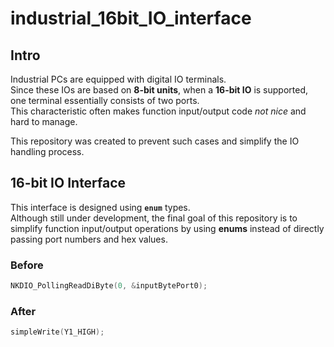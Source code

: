 # industrial_16bit_IO_interface

## Intro
Industrial PCs are equipped with digital IO terminals.  
Since these IOs are based on **8-bit units**, when a **16-bit IO** is supported, one terminal essentially consists of two ports.  
This characteristic often makes function input/output code *not nice* and hard to manage.  

This repository was created to prevent such cases and simplify the IO handling process.

## 16-bit IO Interface
This interface is designed using **`enum`** types.  
Although still under development, the final goal of this repository is to simplify function input/output operations by using **enums** instead of directly passing port numbers and hex values.

### Before
```cpp
NKDIO_PollingReadDiByte(0, &inputBytePort0);
```

### After
```cpp
simpleWrite(Y1_HIGH);
```
